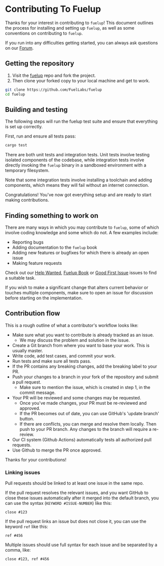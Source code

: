# Contributing To Fuelup

Thanks for your interest in contributing to `fuelup`! This document outlines the process for installing and setting up `fuelup`, as well as some conventions on contributing to `fuelup`.

If you run into any difficulties getting started, you can always ask questions on our [Forum](https://forum.fuel.network/).

## Getting the repository

1. Visit the [fuelup](https://github.com/FuelLabs/fuelup) repo and fork the project.
2. Then clone your forked copy to your local machine and get to work.

```sh
git clone https://github.com/FuelLabs/fuelup
cd fuelup
```

## Building and testing

The following steps will run the fuelup test suite and ensure that everything is set up correctly.

First, run and ensure all tests pass:

```sh
cargo test
```

There are both unit tests and integration tests. Unit tests involve testing isolated components of the codebase,
while integration tests involve directly invoking the `fuelup` binary in a sandboxed environment with a
temporary filesystem.

Note that some integration tests involve installing a toolchain and adding components, which means they
will fail without an internet connection.

Congratulations! You've now got everything setup and are ready to start making contributions.

## Finding something to work on

There are many ways in which you may contribute to `fuelup`, some of which involve coding knowledge and some which do not. A few examples include:

- Reporting bugs
- Adding documentation to the `fuelup` book
- Adding new features or bugfixes for which there is already an open issue
- Making feature requests

Check out our [Help Wanted](https://github.com/FuelLabs/fuelup/labels/help%20wanted), [Fuelup Book](https://github.com/FuelLabs/fuelup/labels/book) or [Good First Issue](https://github.com/FuelLabs/fuelup/labels/good%20first%20issue) issues to find a suitable task.

If you wish to make a significant change that alters current behavior or touches multiple components, make sure to open an issue for discussion before starting on the implementation.

## Contribution flow

This is a rough outline of what a contributor's workflow looks like:

- Make sure what you want to contribute is already tracked as an issue.
  - We may discuss the problem and solution in the issue.
- Create a Git branch from where you want to base your work. This is usually master.
- Write code, add test cases, and commit your work.
- Run tests and make sure all tests pass.
- If the PR contains any breaking changes, add the breaking label to your PR.
- Push your changes to a branch in your fork of the repository and submit a pull request.
  - Make sure to mention the issue, which is created in step 1, in the commit message.
- Your PR will be reviewed and some changes may be requested.
  - Once you've made changes, your PR must be re-reviewed and approved.
  - If the PR becomes out of date, you can use GitHub's 'update branch' button.
  - If there are conflicts, you can merge and resolve them locally. Then push to your PR branch.
    Any changes to the branch will require a re-review.
- Our CI system (Github Actions) automatically tests all authorized pull requests.
- Use Github to merge the PR once approved.

Thanks for your contributions!

### Linking issues

Pull requests should be linked to at least one issue in the same repo.

If the pull request resolves the relevant issues, and you want GitHub to close these issues automatically after it merged into the default branch, you can use the syntax (`KEYWORD #ISSUE-NUMBER`) like this:

```text
close #123
```

If the pull request links an issue but does not close it, you can use the keyword `ref` like this:

```text
ref #456
```

Multiple issues should use full syntax for each issue and be separated by a comma, like:

```text
close #123, ref #456
```
